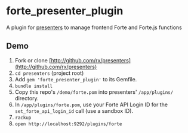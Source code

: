 # forte_presenter_plugin
A plugin for [presenters](http://github.com/rx/presenters) to manage frontend Forte and Forte.js functions

## Demo
1. Fork or clone [http://github.com/rx/presenters](http://github.com/rx/presenters)
2. `cd presenters` (project root)
3. Add `gem 'forte_presenter_plugin'` to its Gemfile.
4. `bundle install`
5. Copy this repo's `/demo/forte.pom` into presenters' `/app/plugins/` directory.
6. In `/app/plugins/forte.pom`, use your Forte API Login ID for the `set_forte_api_login_id` call (use a sandbox ID). 
7. `rackup`
8. `open http://localhost:9292/plugins/forte`




